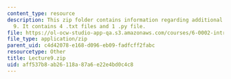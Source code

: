 ```yaml
---
content_type: resource
description: This zip folder contains information regarding additional files for lecture
  9. It contains 4 .txt files and 1 .py file.
file: https://ol-ocw-studio-app-qa.s3.amazonaws.com/courses/6-0002-introduction-to-computational-thinking-and-data-science-fall-2016/aff537b8ab26118a87a6e22e4bd0c4c8_Lecture9.zip
file_type: application/zip
parent_uid: c4d42078-e168-d096-eb09-fadfcff2fabc
resourcetype: Other
title: Lecture9.zip
uid: aff537b8-ab26-118a-87a6-e22e4bd0c4c8
---
```

